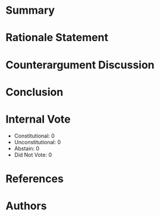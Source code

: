 
# Summary


# Rationale Statement



# Counterargument Discussion



# Conclusion



# Internal Vote

- Constitutional: 0
- Unconstitutional: 0
- Abstain: 0
- Did Not Vote: 0

# References



# Authors


